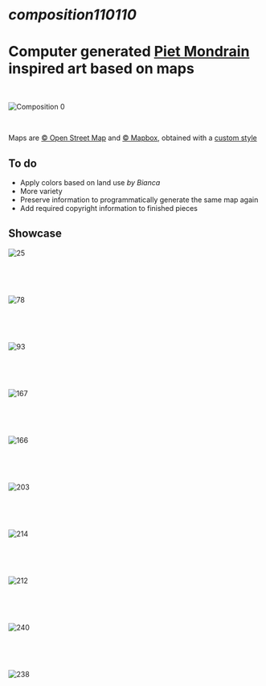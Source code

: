 # _composition110110_ 
# Computer generated [Piet Mondrain](https://en.wikipedia.org/wiki/Piet_Mondrian) inspired art based on maps

&nbsp;

![Composition 0](https://user-images.githubusercontent.com/1673956/37531398-493224c2-28f9-11e8-8ed5-5ff921bd03ca.png)

&nbsp;

Maps are [© Open Street Map](https://www.openstreetmap.org/) and [© Mapbox](https://www.mapbox.com/about/maps/), obtained with a [custom style](https://www.mapbox.com/studio/styles/amadeusw/cjetm5php2jee2rpg7uijknjq/)

## To do
* Apply colors based on land use _by Bianca_
* More variety
* Preserve information to programmatically generate the same map again
* Add required copyright information to finished pieces

## Showcase

![25](https://user-images.githubusercontent.com/1673956/37532112-57c0ac82-28fb-11e8-818a-d5cec684148c.png)

&nbsp;

&nbsp;

![78](https://user-images.githubusercontent.com/1673956/37532162-7fd89108-28fb-11e8-9114-084dee468768.png)

&nbsp;

&nbsp;

![93](https://user-images.githubusercontent.com/1673956/37532205-9736fe02-28fb-11e8-835c-30a5fe072d1c.png)

&nbsp;

&nbsp;

![167](https://user-images.githubusercontent.com/1673956/37532274-c73e5c08-28fb-11e8-8b73-435386105eac.png)

&nbsp;

&nbsp;

![166](https://user-images.githubusercontent.com/1673956/37532275-c8d5a18e-28fb-11e8-9e8b-6d921ba9cfd6.png)

&nbsp;

&nbsp;

![203](https://user-images.githubusercontent.com/1673956/37532307-e7b213ee-28fb-11e8-9f4d-ce1c39f69519.png)

&nbsp;

&nbsp;

![214](https://user-images.githubusercontent.com/1673956/37532323-f15f75da-28fb-11e8-8d48-69a6b0d78f50.png)

&nbsp;

&nbsp;

![212](https://user-images.githubusercontent.com/1673956/37532330-f9cf66bc-28fb-11e8-8ae0-7c02c0778a1b.png)

&nbsp;

&nbsp;

![240](https://user-images.githubusercontent.com/1673956/37532377-18fd3c8a-28fc-11e8-9f94-68badf2f17db.png)

&nbsp;

&nbsp;

![238](https://user-images.githubusercontent.com/1673956/37532381-1a4791d0-28fc-11e8-8068-b90f5c8423b4.png)

&nbsp;

&nbsp;
